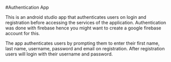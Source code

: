 #Authentication App

This is an android studio app that authenticates users on login and registration before accessing the services of the application. Authentication was done with firebase hence you might want to create a google firebase account for this. 

The app authenticates users by prompting them to enter their first name, last name, username, password and email on registration. After registration users will login with their username and password. 
